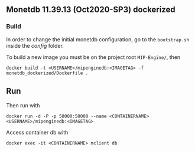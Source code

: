 ## Monetdb 11.39.13 (Oct2020-SP3) dockerized

### Build
In order to change the initial monetdb configuration, go to the `bootstrap.sh`
inside the *config* folder.

To build a new image you must be on the project root `MIP-Engine/`, then
```
docker build -t <USERNAME>/mipenginedb:<IMAGETAG> -f monetdb_dockerized/Dockerfile .
```

## Run
Then run with
```
docker run -d -P -p 50000:50000 --name <CONTAINERNAME> <USERNAME>/mipenginedb:<IMAGETAG>
```

Access container db with
```
docker exec -it <CONTAINERNAME> mclient db
```
